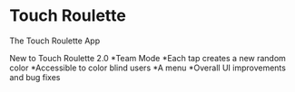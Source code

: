 # Touch Roulette
The Touch Roulette App

New to Touch Roulette 2.0
  *Team Mode
  *Each tap creates a new random color
  *Accessible to color blind users
  *A menu
  *Overall UI improvements and bug fixes
